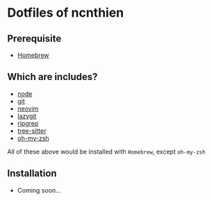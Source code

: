 # Dotfiles of ncnthien

## Prerequisite

- [Homebrew](https://brew.sh/)

## Which are includes?

- [node](https://nodejs.org/en)
- [git](https://git-scm.com/)
- [neovim](https://neovim.io/)
- [lazygit](https://github.com/jesseduffield/lazygit)
- [ripgrep](https://github.com/BurntSushi/ripgrep)
- [tree-sitter](https://github.com/tree-sitter/tree-sitter)
- [oh-my-zsh](https://ohmyz.sh/)

All of these above would be installed with `Homebrew`, except `oh-my-zsh`

## Installation

- Coming soon...
